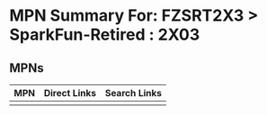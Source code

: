 



# MPN Summary For: FZSRT2X3 > SparkFun-Retired : 2X03

## MPNs
  

|MPN|Direct Links|Search Links|
| :--- | :--- | :--- |
||||
